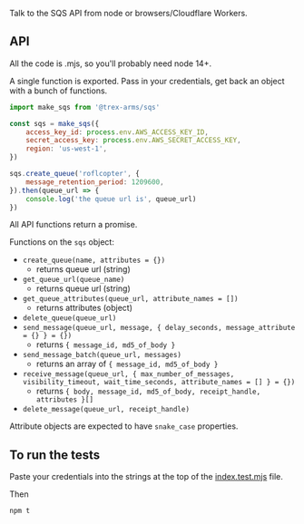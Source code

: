 Talk to the SQS API from node or browsers/Cloudflare Workers.

## API

All the code is .mjs, so you'll probably need node 14+.

A single function is exported.  Pass in your credentials, get back an object with a bunch of functions.

```js
import make_sqs from '@trex-arms/sqs'

const sqs = make_sqs({
	access_key_id: process.env.AWS_ACCESS_KEY_ID,
	secret_access_key: process.env.AWS_SECRET_ACCESS_KEY,
	region: 'us-west-1',
})

sqs.create_queue('roflcopter', {
	message_retention_period: 1209600,
}).then(queue_url => {
	console.log('the queue url is', queue_url)
})
```

All API functions return a promise.

Functions on the `sqs` object:

- `create_queue(name, attributes = {})`
	- returns queue url (string)
- `get_queue_url(queue_name)`
	- returns queue url (string)
- `get_queue_attributes(queue_url, attribute_names = [])`
	- returns attributes (object)
- `delete_queue(queue_url)`
- `send_message(queue_url, message, { delay_seconds, message_attribute = {} } = {})`
	- returns `{ message_id, md5_of_body }`
- `send_message_batch(queue_url, messages)`
	- returns an array of `{ message_id, md5_of_body }`
- `receive_message(queue_url, { max_number_of_messages, visibility_timeout, wait_time_seconds, attribute_names = [] } = {})`
	- returns `{ body, message_id, md5_of_body, receipt_handle, attributes }[]`
- `delete_message(queue_url, receipt_handle)`

Attribute objects are expected to have `snake_case` properties.

## To run the tests

Paste your credentials into the strings at the top of the [index.test.mjs](./index.test.mjs) file.

Then

```sh
npm t
```
